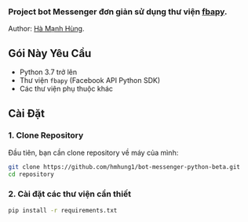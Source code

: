 ### Project bot Messenger đơn giản sử dụng thư viện [fbapy](https://github.com/RFS-ADRENO/fbapy).
Author: [Hà Mạnh Hùng](https://www.facebook.com/profile.php?id=61564467696632).

## Gói Này Yêu Cầu

- Python 3.7 trở lên
- Thư viện `fbapy` (Facebook API Python SDK)
- Các thư viện phụ thuộc khác

## Cài Đặt

### 1. Clone Repository

Đầu tiên, bạn cần clone repository về máy của mình:

```bash
git clone https://github.com/hmhung1/bot-messenger-python-beta.git
cd repository
```
### 2. Cài đặt các thư viện cần thiết
```bash
pip install -r requirements.txt
```


